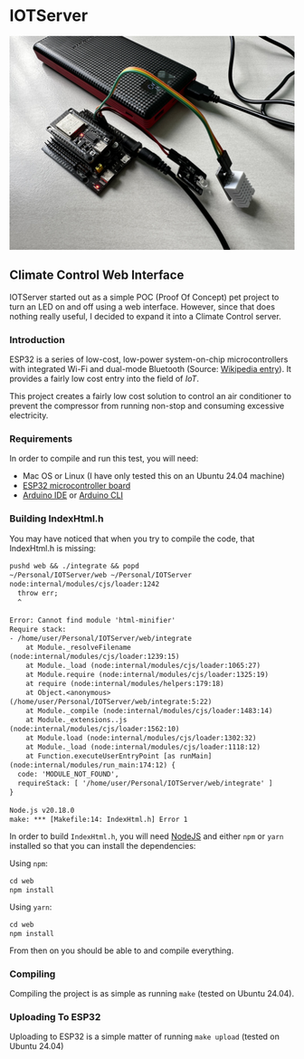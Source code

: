 # IOTServer

![Project Prototype](images/project.jpg "Prototype of IOTServer")


## Climate Control Web Interface

IOTServer started out as a simple POC (Proof Of Concept) pet project to turn an
LED on and off using a web interface. However, since that does nothing really
useful, I decided to expand it into a Climate Control server.


### Introduction

ESP32 is a series of low-cost, low-power system-on-chip microcontrollers with
integrated Wi-Fi and dual-mode Bluetooth
(Source: [Wikipedia entry](https://en.wikipedia.org/wiki/ESP32)).
It provides a fairly low cost entry into the field of *IoT*.

This project creates a fairly low cost solution to control an air conditioner
to prevent the compressor from running non-stop and consuming excessive
electricity.


### Requirements

In order to compile and run this test, you will need:
* Mac OS or Linux (I have only tested this on an Ubuntu 24.04 machine)
* [ESP32 microcontroller board](https://www.espressif.com/en/products/socs/esp32)
* [Arduino IDE](https://www.arduino.cc/en/Main/Software) or [Arduino CLI](https://github.com/arduino/arduino-cli)


### Building IndexHtml.h

You may have noticed that when you try to compile the code, that IndexHtml.h is missing:

```
pushd web && ./integrate && popd
~/Personal/IOTServer/web ~/Personal/IOTServer
node:internal/modules/cjs/loader:1242
  throw err;
  ^

Error: Cannot find module 'html-minifier'
Require stack:
- /home/user/Personal/IOTServer/web/integrate
    at Module._resolveFilename (node:internal/modules/cjs/loader:1239:15)
    at Module._load (node:internal/modules/cjs/loader:1065:27)
    at Module.require (node:internal/modules/cjs/loader:1325:19)
    at require (node:internal/modules/helpers:179:18)
    at Object.<anonymous> (/home/user/Personal/IOTServer/web/integrate:5:22)
    at Module._compile (node:internal/modules/cjs/loader:1483:14)
    at Module._extensions..js (node:internal/modules/cjs/loader:1562:10)
    at Module.load (node:internal/modules/cjs/loader:1302:32)
    at Module._load (node:internal/modules/cjs/loader:1118:12)
    at Function.executeUserEntryPoint [as runMain] (node:internal/modules/run_main:174:12) {
  code: 'MODULE_NOT_FOUND',
  requireStack: [ '/home/user/Personal/IOTServer/web/integrate' ]
}

Node.js v20.18.0
make: *** [Makefile:14: IndexHtml.h] Error 1
```

In order to build `IndexHtml.h`, you will need [NodeJS](https://nodejs.org/en/)
and either `npm` or `yarn` installed so that you can install the dependencies:

Using `npm`:
```
cd web
npm install
```

Using `yarn`:
```
cd web
npm install
```

From then on you should be able to and compile everything.


### Compiling

Compiling the project is as simple as running `make` (tested on Ubuntu 24.04).


### Uploading To ESP32

Uploading to ESP32 is a simple matter of running `make upload` (tested on Ubuntu 24.04)
